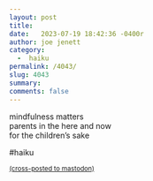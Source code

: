 ```yaml
---
layout: post
title:  
date:   2023-07-19 18:42:36 -0400r
author: joe jenett
category:
  -  haiku
permalink: /4043/
slug: 4043
summary: 
comments: false
---
```

<p>
mindfulness matters<br>
parents in the here and now<br>
for the children’s sake
</p>
<p>
#haiku
</p>

<a href="https://brid.gy/publish/mastodon"><small>(cross-posted to mastodon)</small></a>